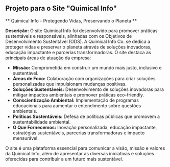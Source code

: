 ## Projeto para o Site "Quimical Info"

** Quimical Info - Protegendo Vidas, Preservando o Planeta **

**Descrição:**
O site Quimical Info foi desenvolvido para promover práticas sustentáveis e responsáveis, alinhadas com os Objetivos de Desenvolvimento Sustentável (ODS). A Quimical Info Co. se dedica a proteger vidas e preservar o planeta através de soluções inovadoras, educação impactante e parcerias transformadoras. O site destaca as principais áreas de atuação da empresa:

- **Missão:** Comprometida em construir um mundo mais justo, inclusivo e sustentável.
- **Áreas de Foco:** Colaboração com organizações para criar soluções personalizadas que impulsionam mudanças positivas.
- **Soluções Sustentáveis:** Desenvolvimento de soluções inovadoras para mitigar impactos ambientais e promover práticas eco-friendly.
- **Conscientização Ambiental:** Implementação de programas educacionais para aumentar o entendimento sobre questões ambientais.
- **Políticas Sustentáveis:** Defesa de políticas públicas que promovem a sustentabilidade ambiental.
- **O Que Fornecemos:** Inovação personalizada, educação impactante, estratégias sustentáveis, parcerias transformadoras e impacto mensurável.

O site é uma plataforma essencial para comunicar a visão, missão e valores da Quimical Info, além de apresentar as diversas iniciativas e soluções oferecidas para contribuir a um futuro mais sustentável.
